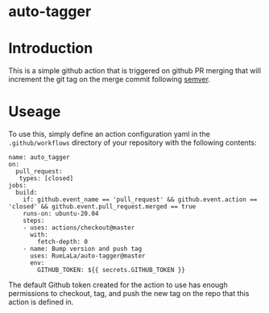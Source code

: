 auto-tagger
===

# Introduction

This is a simple github action that is triggered on github PR merging that will increment the git tag on the merge commit following [semver](https://semver.org).

# Useage

To use this, simply define an action configuration yaml in the `.github/workflows` directory of your repository with the following contents:
```
name: auto_tagger
on:
  pull_request:
   types: [closed]
jobs:
  build:
    if: github.event_name == 'pull_request' && github.event.action == 'closed' && github.event.pull_request.merged == true
    runs-on: ubuntu-20.04
    steps:
    - uses: actions/checkout@master
      with:
        fetch-depth: 0
    - name: Bump version and push tag
      uses: RueLaLa/auto-tagger@master      
      env:
        GITHUB_TOKEN: ${{ secrets.GITHUB_TOKEN }}
```

The default Github token created for the action to use has enough permissions to checkout, tag, and push the new tag on the repo that this action is defined in.
